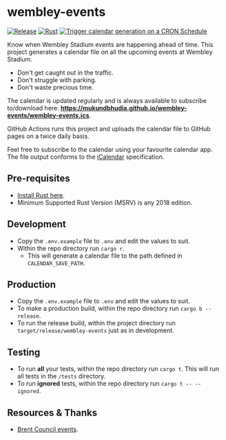 # wembley-events

[![Release](https://github.com/mukundbhudia/wembley-events/actions/workflows/release.yml/badge.svg)](https://github.com/mukundbhudia/wembley-events/actions/workflows/release.yml)
[![Rust](https://github.com/mukundbhudia/wembley-events/actions/workflows/rust.yml/badge.svg)](https://github.com/mukundbhudia/wembley-events/actions/workflows/rust.yml)
[![Trigger calendar generation on a CRON Schedule](https://github.com/mukundbhudia/wembley-events/actions/workflows/scheduled-builds.yml/badge.svg)](https://github.com/mukundbhudia/wembley-events/actions/workflows/scheduled-builds.yml)

Know when Wembley Stadium events are happening ahead of time. 
This project generates a calendar file on all the upcoming events at Wembley Stadium.
 - Don't get caught out in the traffic.
 - Don't struggle with parking.
 - Don't waste precious time.

The calendar is updated regularly and is always available to subscribe to/download here: **https://mukundbhudia.github.io/wembley-events/wembley-events.ics**.

GitHub Actions runs this project and uploads the calendar file to GitHub pages on a twice daily basis.

Feel free to subscribe to the calendar using your favourite calendar app. The file output conforms to the [iCalendar](https://tools.ietf.org/html/rfc5545) specification.

## Pre-requisites

- [Install Rust here](https://www.rust-lang.org/tools/install).
- Minimum Supported Rust Version (MSRV) is any 2018 edition.

## Development

- Copy the `.env.example` file to `.env` and edit the values to suit.
- Within the repo directory run `cargo r`.
    - This will generate a calendar file to the path defined in `CALENDAR_SAVE_PATH`.

## Production

- Copy the `.env.example` file to `.env` and edit the values to suit.
- To make a production build, within the repo directory run `cargo b --release`.
- To run the release build, within the project directory run `target/release/wembley-events` just as in development.

## Testing

- To run **all** your tests, within the repo directory run `cargo t`. This will run all tests in the `/tests` directory.
- To run **ignored** tests, within the repo directory run `cargo t -- --ignored`.

## Resources & Thanks

- [Brent Council events](https://www.brent.gov.uk/events-and-whats-on-calendar/).
